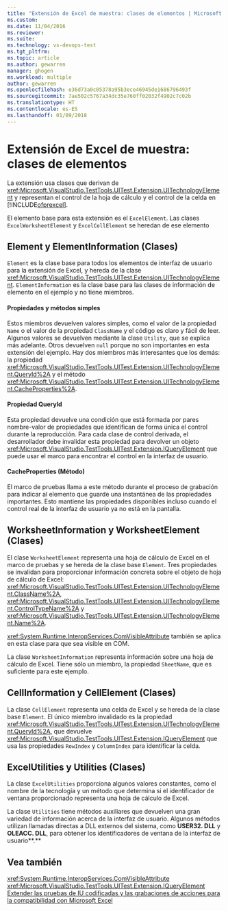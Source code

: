 ```yaml
---
title: "Extensión de Excel de muestra: clases de elementos | Microsoft Docs"
ms.custom: 
ms.date: 11/04/2016
ms.reviewer: 
ms.suite: 
ms.technology: vs-devops-test
ms.tgt_pltfrm: 
ms.topic: article
ms.author: gewarren
manager: ghogen
ms.workload: multiple
author: gewarren
ms.openlocfilehash: e36d73a0c05378a95b3ece46945de1686796493f
ms.sourcegitcommit: 7ae502c5767a34dc35e760ff02032f4902c7c02b
ms.translationtype: HT
ms.contentlocale: es-ES
ms.lasthandoff: 01/09/2018
---
```

# <a name="sample-excel-extension-element-classes"></a>Extensión de Excel de muestra: clases de elementos
La extensión usa clases que derivan de <xref:Microsoft.VisualStudio.TestTools.UITest.Extension.UITechnologyElement> y representan el control de la hoja de cálculo y el control de la celda en [!INCLUDE[ofprexcel](../test/includes/ofprexcel_md.md)].  
  
 El elemento base para esta extensión es el `ExcelElement`. Las clases `ExcelWorksheetElement` y `ExcelCellElement` se heredan de ese elemento  
  
## <a name="element-and-elementinformation-classes"></a>Element y ElementInformation (Clases)  
 `Element` es la clase base para todos los elementos de interfaz de usuario para la extensión de Excel, y hereda de la clase <xref:Microsoft.VisualStudio.TestTools.UITest.Extension.UITechnologyElement>. `ElementInformation` es la clase base para las clases de información de elemento en el ejemplo y no tiene miembros.  
  
#### <a name="simple-properties-and-methods"></a>Propiedades y métodos simples  
 Estos miembros devuelven valores simples, como el valor de la propiedad `Name` o el valor de la propiedad `ClassName` y el código es claro y fácil de leer. Algunos valores se devuelven mediante la clase `Utility`, que se explica más adelante. Otros devuelven `null` porque no son importantes en esta extensión del ejemplo. Hay dos miembros más interesantes que los demás: la propiedad <xref:Microsoft.VisualStudio.TestTools.UITest.Extension.UITechnologyElement.QueryId%2A> y el método <xref:Microsoft.VisualStudio.TestTools.UITest.Extension.UITechnologyElement.CacheProperties%2A>.  
  
#### <a name="queryid-property"></a>Propiedad QueryId  
 Esta propiedad devuelve una condición que está formada por pares nombre-valor de propiedades que identifican de forma única el control durante la reproducción. Para cada clase de control derivada, el desarrollador debe invalidar esta propiedad para devolver un objeto <xref:Microsoft.VisualStudio.TestTools.UITest.Extension.IQueryElement> que puede usar el marco para encontrar el control en la interfaz de usuario.  
  
#### <a name="cacheproperties-method"></a>CacheProperties (Método)  
 El marco de pruebas llama a este método durante el proceso de grabación para indicar al elemento que guarde una instantánea de las propiedades importantes. Esto mantiene las propiedades disponibles incluso cuando el control real de la interfaz de usuario ya no está en la pantalla.  
  
## <a name="worksheetelement-and-worksheetinformation-classes"></a>WorksheetInformation y WorksheetElement (Clases)  
 El clase `WorksheetElement` representa una hoja de cálculo de Excel en el marco de pruebas y se hereda de la clase base `Element`. Tres propiedades se invalidan para proporcionar información concreta sobre el objeto de hoja de cálculo de Excel: <xref:Microsoft.VisualStudio.TestTools.UITest.Extension.UITechnologyElement.ClassName%2A>, <xref:Microsoft.VisualStudio.TestTools.UITest.Extension.UITechnologyElement.ControlTypeName%2A> y <xref:Microsoft.VisualStudio.TestTools.UITest.Extension.UITechnologyElement.Name%2A>.  
  
 <xref:System.Runtime.InteropServices.ComVisibleAttribute> también se aplica en esta clase para que sea visible en COM.  
  
 La clase `WorksheetInformation` representa información sobre una hoja de cálculo de Excel. Tiene sólo un miembro, la propiedad `SheetName`, que es suficiente para este ejemplo.  
  
## <a name="cellelement-and-cellinformation-classes"></a>CellInformation y CellElement (Clases)  
 La clase `CellElement` representa una celda de Excel y se hereda de la clase base `Element`. El único miembro invalidado es la propiedad <xref:Microsoft.VisualStudio.TestTools.UITest.Extension.UITechnologyElement.QueryId%2A>, que devuelve <xref:Microsoft.VisualStudio.TestTools.UITest.Extension.IQueryElement> que usa las propiedades `RowIndex` y `ColumnIndex` para identificar la celda.  
  
## <a name="utilities-and-excelutilities-classes"></a>ExcelUtilities y Utilities (Clases)  
 La clase `ExcelUtilities` proporciona algunos valores constantes, como el nombre de la tecnología y un método que determina si el identificador de ventana proporcionado representa una hoja de cálculo de Excel.  
  
 La clase `Utilities` tiene métodos auxiliares que devuelven una gran variedad de información acerca de la interfaz de usuario. Algunos métodos utilizan llamadas directas a DLL externos del sistema, como **USER32. DLL** y **OLEACC. DLL**, para obtener los identificadores de ventana de la interfaz de usuario**.**  
  
## <a name="see-also"></a>Vea también  
 <xref:System.Runtime.InteropServices.ComVisibleAttribute>   
 <xref:Microsoft.VisualStudio.TestTools.UITest.Extension.IQueryElement>   
 [Extender las pruebas de IU codificadas y las grabaciones de acciones para la compatibilidad con Microsoft Excel](../test/extending-coded-ui-tests-and-action-recordings-to-support-microsoft-excel.md)
